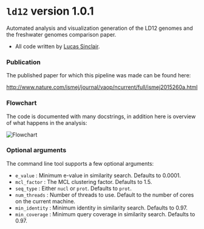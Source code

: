 # `ld12` version 1.0.1

Automated analysis and visualization generation of the LD12 genomes and the freshwater genomes comparison paper.

* All code written by [Lucas Sinclair](http://envonautics.com/#lucas).

### Publication
The published paper for which this pipeline was made can be found here:

http://www.nature.com/ismej/journal/vaop/ncurrent/full/ismej2015260a.html

### Flowchart
The code is documented with many docstrings, in addition here is overview of what happens in the analysis:

![Flowchart](/../master/documentation/flowchart.png?raw=true "Flowchart")

### Optional arguments
The command line tool supports a few optional arguments:

* `e_value` : Minimum e-value in similarity search. Defaults to 0.0001.
* `mcl_factor` : The MCL clustering factor. Defaults to 1.5.
* `seq_type` : Either `nucl` or `prot`. Defaults to `prot`.
* `num_threads` : Number of threads to use. Default to the number of cores on the current machine.
* `min_identity` : Minimum identity in similarity search. Defaults to 0.97.
* `min_coverage` : Minimum query coverage in similarity search. Defaults to 0.97.